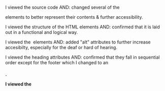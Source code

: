 I viewed the source code AND:
changed several of the <div> elements to better represent their contents & further accessibility. 

I viewed the structure of the HTML elements AND:
confirmed that it is laid out in a functional and logical way.

I viewed the <img> elements AND:
added "alt" attributes to further increase accesibilty, especially for the deaf or hard of hearing.

I viewed the heading attributes AND:
confirmed that they fall in sequential order except for the footer which I changed to an <h4>.

I viewed the <title> element AND:
Changed it to better represent the websites purpose.

Aside from these main goals I:
consolidated several CSS class style declarations, reducing duplicate code in my stylesheet. 

took out several spaces which were causing some <p> elements to appear on 3 lines.

added the proper class to the "search engine optimization" section in order to fix the link in the nav bar.

changed some class names to better represent the sections and content they were assigned to.




